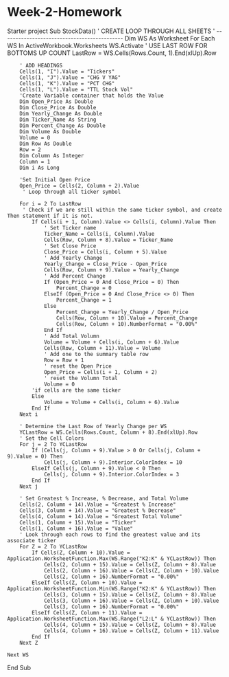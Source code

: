 # Week-2-Homework
Starter project
Sub StockData()
    ' CREATE LOOP THROUGH ALL SHEETS
    ' --------------------------------------------
Dim WS As Worksheet
    For Each WS In ActiveWorkbook.Worksheets
    WS.Activate
        ' USE LAST ROW FOR BOTTOMS UP COUNT
        LastRow = WS.Cells(Rows.Count, 1).End(xlUp).Row

        ' ADD HEADINGS
        Cells(1, "I").Value = "Tickers"
        Cells(1, "J").Value = "CHG V YAG"
        Cells(1, "K").Value = "PCT CHG"
        Cells(1, "L").Value = "TTL Stock Vol"
        'Create Variable container that holds the Value
        Dim Open_Price As Double
        Dim Close_Price As Double
        Dim Yearly_Change As Double
        Dim Ticker_Name As String
        Dim Percent_Change As Double
        Dim Volume As Double
        Volume = 0
        Dim Row As Double
        Row = 2
        Dim Column As Integer
        Column = 1
        Dim i As Long
        
        'Set Initial Open Price
        Open_Price = Cells(2, Column + 2).Value
         ' Loop through all ticker symbol
        
        For i = 2 To LastRow
         ' Check if we are still within the same ticker symbol, and create Then statement if it is not.
            If Cells(i + 1, Column).Value <> Cells(i, Column).Value Then
                ' Set Ticker name
                Ticker_Name = Cells(i, Column).Value
                Cells(Row, Column + 8).Value = Ticker_Name
                ' Set Close Price
                Close_Price = Cells(i, Column + 5).Value
                ' Add Yearly Change
                Yearly_Change = Close_Price - Open_Price
                Cells(Row, Column + 9).Value = Yearly_Change
                ' Add Percent Change
                If (Open_Price = 0 And Close_Price = 0) Then
                    Percent_Change = 0
                ElseIf (Open_Price = 0 And Close_Price <> 0) Then
                    Percent_Change = 1
                Else
                    Percent_Change = Yearly_Change / Open_Price
                    Cells(Row, Column + 10).Value = Percent_Change
                    Cells(Row, Column + 10).NumberFormat = "0.00%"
                End If
                ' Add Total Volumn
                Volume = Volume + Cells(i, Column + 6).Value
                Cells(Row, Column + 11).Value = Volume
                ' Add one to the summary table row
                Row = Row + 1
                ' reset the Open Price
                Open_Price = Cells(i + 1, Column + 2)
                ' reset the Volumn Total
                Volume = 0
            'if cells are the same ticker
            Else
                Volume = Volume + Cells(i, Column + 6).Value
            End If
        Next i
        
        ' Determine the Last Row of Yearly Change per WS
        YCLastRow = WS.Cells(Rows.Count, Column + 8).End(xlUp).Row
        ' Set the Cell Colors
        For j = 2 To YCLastRow
            If (Cells(j, Column + 9).Value > 0 Or Cells(j, Column + 9).Value = 0) Then
                Cells(j, Column + 9).Interior.ColorIndex = 10
            ElseIf Cells(j, Column + 9).Value < 0 Then
                Cells(j, Column + 9).Interior.ColorIndex = 3
            End If
        Next j
        
        ' Set Greatest % Increase, % Decrease, and Total Volume
        Cells(2, Column + 14).Value = "Greatest % Increase"
        Cells(3, Column + 14).Value = "Greatest % Decrease"
        Cells(4, Column + 14).Value = "Greatest Total Volume"
        Cells(1, Column + 15).Value = "Ticker"
        Cells(1, Column + 16).Value = "Value"
        ' Look through each rows to find the greatest value and its associate ticker
        For Z = 2 To YCLastRow
            If Cells(Z, Column + 10).Value = Application.WorksheetFunction.Max(WS.Range("K2:K" & YCLastRow)) Then
                Cells(2, Column + 15).Value = Cells(Z, Column + 8).Value
                Cells(2, Column + 16).Value = Cells(Z, Column + 10).Value
                Cells(2, Column + 16).NumberFormat = "0.00%"
            ElseIf Cells(Z, Column + 10).Value = Application.WorksheetFunction.Min(WS.Range("K2:K" & YCLastRow)) Then
                Cells(3, Column + 15).Value = Cells(Z, Column + 8).Value
                Cells(3, Column + 16).Value = Cells(Z, Column + 10).Value
                Cells(3, Column + 16).NumberFormat = "0.00%"
            ElseIf Cells(Z, Column + 11).Value = Application.WorksheetFunction.Max(WS.Range("L2:L" & YCLastRow)) Then
                Cells(4, Column + 15).Value = Cells(Z, Column + 8).Value
                Cells(4, Column + 16).Value = Cells(Z, Column + 11).Value
            End If
        Next Z
        
    Next WS
        
End Sub

